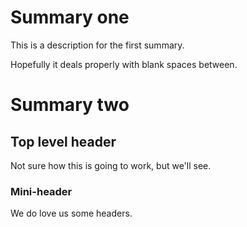 Summary one
===========

This is a description for the first summary.

Hopefully it deals properly with blank spaces between.

Summary two
===========

Top level header
----------------

Not sure how this is going to work, but we'll see.

### Mini-header
We do love us some headers.
